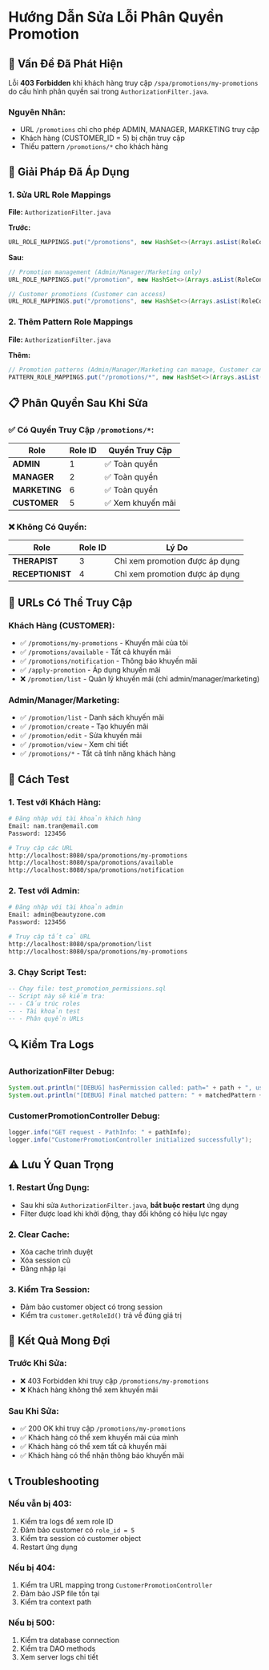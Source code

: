 # Hướng Dẫn Sửa Lỗi Phân Quyền Promotion

## 🚨 **Vấn Đề Đã Phát Hiện**

Lỗi **403 Forbidden** khi khách hàng truy cập `/spa/promotions/my-promotions` do cấu hình phân quyền sai trong `AuthorizationFilter.java`.

### **Nguyên Nhân:**
- URL `/promotions` chỉ cho phép ADMIN, MANAGER, MARKETING truy cập
- Khách hàng (CUSTOMER_ID = 5) bị chặn truy cập
- Thiếu pattern `/promotions/*` cho khách hàng

## 🔧 **Giải Pháp Đã Áp Dụng**

### **1. Sửa URL Role Mappings**

**File:** `AuthorizationFilter.java`

**Trước:**
```java
URL_ROLE_MAPPINGS.put("/promotions", new HashSet<>(Arrays.asList(RoleConstants.ADMIN_ID, RoleConstants.MANAGER_ID, RoleConstants.MARKETING_ID)));
```

**Sau:**
```java
// Promotion management (Admin/Manager/Marketing only)
URL_ROLE_MAPPINGS.put("/promotion", new HashSet<>(Arrays.asList(RoleConstants.ADMIN_ID, RoleConstants.MANAGER_ID, RoleConstants.MARKETING_ID)));

// Customer promotions (Customer can access)
URL_ROLE_MAPPINGS.put("/promotions", new HashSet<>(Arrays.asList(RoleConstants.ADMIN_ID, RoleConstants.MANAGER_ID, RoleConstants.MARKETING_ID, RoleConstants.CUSTOMER_ID)));
```

### **2. Thêm Pattern Role Mappings**

**File:** `AuthorizationFilter.java`

**Thêm:**
```java
// Promotion patterns (Admin/Manager/Marketing can manage, Customer can view)
PATTERN_ROLE_MAPPINGS.put("/promotions/*", new HashSet<>(Arrays.asList(RoleConstants.ADMIN_ID, RoleConstants.MANAGER_ID, RoleConstants.MARKETING_ID, RoleConstants.CUSTOMER_ID)));
```

## 📋 **Phân Quyền Sau Khi Sửa**

### **✅ Có Quyền Truy Cập `/promotions/*`:**

| Role | Role ID | Quyền Truy Cập |
|------|---------|----------------|
| **ADMIN** | 1 | ✅ Toàn quyền |
| **MANAGER** | 2 | ✅ Toàn quyền |
| **MARKETING** | 6 | ✅ Toàn quyền |
| **CUSTOMER** | 5 | ✅ Xem khuyến mãi |

### **❌ Không Có Quyền:**

| Role | Role ID | Lý Do |
|------|---------|-------|
| **THERAPIST** | 3 | Chỉ xem promotion được áp dụng |
| **RECEPTIONIST** | 4 | Chỉ xem promotion được áp dụng |

## 🔗 **URLs Có Thể Truy Cập**

### **Khách Hàng (CUSTOMER):**
- ✅ `/promotions/my-promotions` - Khuyến mãi của tôi
- ✅ `/promotions/available` - Tất cả khuyến mãi
- ✅ `/promotions/notification` - Thông báo khuyến mãi
- ✅ `/apply-promotion` - Áp dụng khuyến mãi
- ❌ `/promotion/list` - Quản lý khuyến mãi (chỉ admin/manager/marketing)

### **Admin/Manager/Marketing:**
- ✅ `/promotion/list` - Danh sách khuyến mãi
- ✅ `/promotion/create` - Tạo khuyến mãi
- ✅ `/promotion/edit` - Sửa khuyến mãi
- ✅ `/promotion/view` - Xem chi tiết
- ✅ `/promotions/*` - Tất cả tính năng khách hàng

## 🧪 **Cách Test**

### **1. Test với Khách Hàng:**
```bash
# Đăng nhập với tài khoản khách hàng
Email: nam.tran@email.com
Password: 123456

# Truy cập các URL
http://localhost:8080/spa/promotions/my-promotions
http://localhost:8080/spa/promotions/available
http://localhost:8080/spa/promotions/notification
```

### **2. Test với Admin:**
```bash
# Đăng nhập với tài khoản admin
Email: admin@beautyzone.com
Password: 123456

# Truy cập tất cả URL
http://localhost:8080/spa/promotion/list
http://localhost:8080/spa/promotions/my-promotions
```

### **3. Chạy Script Test:**
```sql
-- Chạy file: test_promotion_permissions.sql
-- Script này sẽ kiểm tra:
-- - Cấu trúc roles
-- - Tài khoản test
-- - Phân quyền URLs
```

## 🔍 **Kiểm Tra Logs**

### **AuthorizationFilter Debug:**
```java
System.out.println("[DEBUG] hasPermission called: path=" + path + ", userRoleId=" + userRoleId);
System.out.println("[DEBUG] Final matched pattern: " + matchedPattern + ", allowedRoles: " + allowedRoles);
```

### **CustomerPromotionController Debug:**
```java
logger.info("GET request - PathInfo: " + pathInfo);
logger.info("CustomerPromotionController initialized successfully");
```

## ⚠️ **Lưu Ý Quan Trọng**

### **1. Restart Ứng Dụng:**
- Sau khi sửa `AuthorizationFilter.java`, **bắt buộc restart** ứng dụng
- Filter được load khi khởi động, thay đổi không có hiệu lực ngay

### **2. Clear Cache:**
- Xóa cache trình duyệt
- Xóa session cũ
- Đăng nhập lại

### **3. Kiểm Tra Session:**
- Đảm bảo customer object có trong session
- Kiểm tra `customer.getRoleId()` trả về đúng giá trị

## 🎯 **Kết Quả Mong Đợi**

### **Trước Khi Sửa:**
- ❌ 403 Forbidden khi truy cập `/promotions/my-promotions`
- ❌ Khách hàng không thể xem khuyến mãi

### **Sau Khi Sửa:**
- ✅ 200 OK khi truy cập `/promotions/my-promotions`
- ✅ Khách hàng có thể xem khuyến mãi của mình
- ✅ Khách hàng có thể xem tất cả khuyến mãi
- ✅ Khách hàng có thể nhận thông báo khuyến mãi

## 📞 **Troubleshooting**

### **Nếu vẫn bị 403:**
1. Kiểm tra logs để xem role ID
2. Đảm bảo customer có `role_id = 5`
3. Kiểm tra session có customer object
4. Restart ứng dụng

### **Nếu bị 404:**
1. Kiểm tra URL mapping trong `CustomerPromotionController`
2. Đảm bảo JSP file tồn tại
3. Kiểm tra context path

### **Nếu bị 500:**
1. Kiểm tra database connection
2. Kiểm tra DAO methods
3. Xem server logs chi tiết 